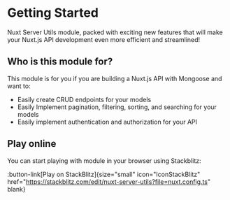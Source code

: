 # Getting Started

Nuxt Server Utils module, packed with exciting new features that will make your Nuxt.js API development even more efficient and streamlined!

## Who is this module for?

This module is for you if you are building a Nuxt.js API with Mongoose and want to:

- Easily create CRUD endpoints for your models
- Easily Implement pagination, filtering, sorting, and searching for your models
- Easily implement authentication and authorization for your API

## Play online

You can start playing with module in your browser using Stackblitz:

:button-link[Play on StackBlitz]{size="small" icon="IconStackBlitz" href="https://stackblitz.com/edit/nuxt-server-utils?file=nuxt.config.ts" blank}
